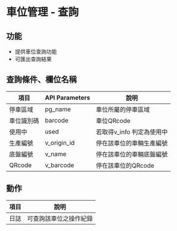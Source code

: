 # 車位管理 - 查詢

## 功能
*  提供車位查詢功能
*  可匯出查詢結果

## 查詢條件、欄位名稱
| 項目       | API Parameters | 說明                      |
| ---------- | -------------- | ------------------------- |
| 停車區域   | pg_name        | 車位所屬的停車區域        |
| 車位識別碼 | barcode        | 車位QRcode                |
| 使用中     | used           | 若取得v_info 判定為使用中 |
| 生產編號   | v_origin_id    | 停在該車位的車輛生產編號  |
| 底盤編號   | v_name         | 停在該車位的車輛底盤編號  |
| QRcode     | v_barcode      | 停在該車位的QRcode       |

## 動作
| 項目 | 說明                          |
| ---- | ---------------------------- |
| 日誌 | 可查詢該車位之操作紀錄           |